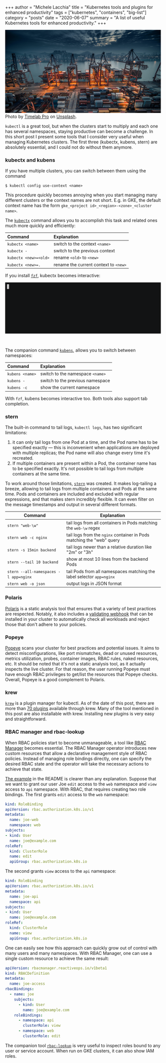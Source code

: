 +++
author = "Michele Lacchia"
title = "Kubernetes tools and plugins for enhanced productivity"
tags = ["kubernetes", "containers", "big-list"]
category = "posts"
date = "2020-06-07"
summary = "A list of useful Kubernetes tools for enhanced productivity."
+++

<div class="img-with-copyright">
<img itemprop="image" title="A pipeline" src="/static/images/port-containers.jpg" />
<div class="copyright"><span>Photo by <a href="https://unsplash.com/@timelabpro?utm_source=unsplash&utm_medium=referral&utm_content=creditCopyText">Timelab Pro</a> on <a href="https://unsplash.com/s/photos/port-containers?utm_source=unsplash&utm_medium=referral&utm_content=creditCopyText">Unsplash</a>.<span style="clear:both"></span></span></div>
</div>

`kubectl` is a great tool, but when the clusters start to multiply and each one
has several namespaces, staying productive can become a challenge. In this
short post I present some tools that I consider very useful when managing
Kubernetes clusters. The first three (kubectx, kubens, stern) are absolutely
essential, and I could not do without them anymore.

### kubectx and kubens
If you have multiple clusters, you can switch between them using the command

```shell
$ kubectl config use-context <name>
```

This procedure quickly becomes annoying when you start managing many different
clusters or the context names are not short. E.g. in GKE, the default context
name has the form `gke_<project id>_<region>-<zone>_<cluster name>`.

The [`kubectx`](https://github.com/ahmetb/kubectx) command allows you to
accomplish this task and related ones much more quickly and efficiently:

| Command               | Explanation                           |
|:----------------------|:--------------------------------------|
| `kubectx <name>`      | switch to the context `<name>`        |
| `kubectx -`           | switch to the previous context        |
| `kubectx <new>=<old>` | rename `<old>` to `<new>`             |
| `kubectx <new>=.`     | rename the current context to `<new>` |

If you install [`fzf`](https://github.com/junegunn/fzf), kubectx becomes
interactive:

<img src="/static/images/kubectx-interactive.gif" style="margin-bottom:2em">

The companion command [`kubens`](https://github.com/ahmetb/kubectx), allows you
to switch between namespaces:

| Command         | Explanation                      |
|:----------------|:---------------------------------|
| `kubens <name>` | switch to the namespace `<name>` |
| `kubens -`      | switch to the previous namespace |
| `kubens -c`     | show the current namespace       |

With `fzf`, kubens becomes interactive too. Both tools also support tab
completion.

### stern
The built-in command to tail logs, `kubectl logs`, has two significant
limitations:

1. it can only tail logs from one Pod at a time, and the Pod name has to be
   specified exactly &mdash; this is inconvenient when applications are
   deployed with multiple replicas; the Pod name will also change every time
   it's recreated.
2. If multiple containers are present within a Pod, the container name has to
   be specified exactly. It's not possible to tail logs from multiple
   containers at the same time.

To work around those limitations, [`stern`](https://github.com/wercker/stern)
was created. It makes log-tailing a breeze, allowing to tail logs from multiple
containers and Pods at the same time. Pods and containers are included and
excluded with regular expressions, and that makes stern incredibly flexible. It
can even filter on the message timestamps and output in several different
formats.

| Command                               | Explanation                                                           |
|---------------------------------------|-----------------------------------------------------------------------|
| `stern "web-\w"`                      | tail logs from all containers in Pods matching the `web-\w` regex     |
| `stern web -c nginx`                  | tail logs from the `nginx` container in Pods matching the "web" query |
| `stern -s 15min backend`              | tail logs newer than a relative duration like "2m" or "3h"            |
| `stern --tail 10 backend`             | show at most 10 lines from the backend Pods                           |
| `stern --all-namespaces -l app=nginx` | tail Pods from all namespaces matching the label selector `app=nginx` |
| `stern web -o json`                   | output logs in JSON format                                            |

### Polaris
[Polaris](https://github.com/FairwindsOps/polaris) is a static analysis tool
that ensures that a variety of best practices are respected. Notably, it also
includes a [validating
webhook](https://github.com/FairwindsOps/polaris#webhook) that can be installed
in your cluster to automatically check all workloads and reject those that
don't adhere to your policies.

### Popeye
[Popeye](https://github.com/derailed/popeye) scans your cluster for best
practices and potential issues. It aims to detect misconfigurations, like port
mismatches, dead or unused resources, metrics utilization, probes, container
images, RBAC rules, naked resources, etc. It should be noted that it's not a
static analysis tool, as it actually inspects the live cluster. For that
reason, the user running Popeye must have enough RBAC privileges to get/list
the resources that Popeye checks. Overall, Popeye is a good complement to
Polaris.

### krew
[`krew`](https://github.com/kubernetes-sigs/krew) is a plugin manager for
kubectl. As of the date of this post, there are more than [70
plugins](https://github.com/kubernetes-sigs/krew-index/blob/master/plugins.md)
available through krew. Many of the tool mentioned in this post are also
installable with krew. Installing new plugins is very easy and straightforward.

### RBAC manager and rbac-lookup
When RBAC policies start to become unmanageable, a tool like [RBAC
Manager](https://github.com/FairwindsOps/rbac-manager) becomes essential. The
RBAC Manager operator introduces new custom resources that allow a declarative
management style of RBAC policies. Instead of managing role bindings directly,
one can specify the desired RBAC state and the operator will take the necessary
actions to achieve that state.

[The example](https://github.com/FairwindsOps/rbac-manager#an-example) in the
README is clearer than any explanation. Suppose that we want to grant our user
Joe `edit` access to the `web` namespace and `view` access to `api` namespace.
With RBAC, that requires creating two role bindings. The first grants `edit`
access to the `web` namespace:

```yaml
kind: RoleBinding
apiVersion: rbac.authorization.k8s.io/v1
metadata:
  name: joe-web
  namespace: web
subjects:
- kind: User
  name: joe@example.com
roleRef:
  kind: ClusterRole
  name: edit
  apiGroup: rbac.authorization.k8s.io
```

The second grants `view` access to the `api` namespace:

```yaml
kind: RoleBinding
apiVersion: rbac.authorization.k8s.io/v1
metadata:
  name: joe-api
  namespace: api
subjects:
- kind: User
  name: joe@example.com
roleRef:
  kind: ClusterRole
  name: view
  apiGroup: rbac.authorization.k8s.io
```

One can easily see how this approach can quickly grow out of control with many
users and many namespaces. With RBAC Manager, one can use a single custom
resource to achieve the same result:

```yaml
apiVersion: rbacmanager.reactiveops.io/v1beta1
kind: RBACDefinition
metadata:
  name: joe-access
rbacBindings:
  - name: joe
    subjects:
      - kind: User
        name: joe@example.com
    roleBindings:
      - namespace: api
        clusterRole: view
      - namespace: web
        clusterRole: edit
```

The companion tool [`rbac-lookup`](https://github.com/FairwindsOps/rbac-lookup)
is very useful to inspect roles bound to any user or service account. When run
on GKE clusters, it can also show IAM roles.
